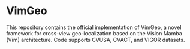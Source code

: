 # VimGeo
This repository contains the official implementation of VimGeo, a novel framework for cross-view geo-localization based on the Vision Mamba (Vim) architecture. Code supports CVUSA, CVACT, and VIGOR datasets.
